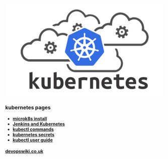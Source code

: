 
![logo](/media/kubernetes-cloud-square.jpeg "kubernetes clusters, kubectl, pods and container orchestration.")

### kubernetes pages

- **[microk8s install](/kubernetes/microk8s-install)**
- **[Jenkins and Kubernetes](/jenkins/kubernetes-slaves)**
- **[kubectl commands](/kubernetes/kubectl-commands)**
- **[kubernetes secrets](/kubernetes/kubernetes-secrets)**
- **[kubectl user guide](/kubernetes/kubectl)**


#### [devopswiki.co.uk](/)
